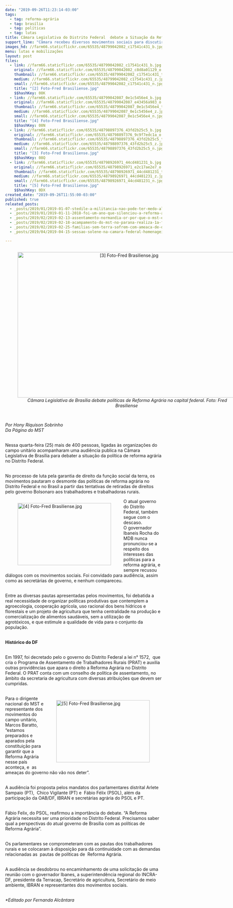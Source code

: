 ```yaml
---
date: "2019-09-26T11:23:14-03:00"
tags:
  - tag: reforma-agrária
  - tag: brasília
  - tag: políticas
  - tag: lutas
title: Câmara Legislativa do Distrito Federal  debate a Situação da Reforma Agrária
support_line: "Câmara recebeu diversos movimentos sociais para discutir a situação da Reforma Agrária no Distrito Federal\n\n"
images_hd: //farm66.staticflickr.com/65535/48799042082_c17541c431_b.jpg
menu: lutas e mobilizações
layout: post
files:
  - link: //farm66.staticflickr.com/65535/48799042082_c17541c431_b.jpg
    original: //farm66.staticflickr.com/65535/48799042082_c8d8a01129_o.jpg
    thumbnail: //farm66.staticflickr.com/65535/48799042082_c17541c431_t.jpg
    medium: //farm66.staticflickr.com/65535/48799042082_c17541c431_z.jpg
    small: //farm66.staticflickr.com/65535/48799042082_c17541c431_n.jpg
    title: "[2] Foto-Fred Brasiliense.jpg"
    $$hashKey: 08K
  - link: //farm66.staticflickr.com/65535/48799042087_0e1c5456e4_b.jpg
    original: //farm66.staticflickr.com/65535/48799042087_e43456a983_o.jpg
    thumbnail: //farm66.staticflickr.com/65535/48799042087_0e1c5456e4_t.jpg
    medium: //farm66.staticflickr.com/65535/48799042087_0e1c5456e4_z.jpg
    small: //farm66.staticflickr.com/65535/48799042087_0e1c5456e4_n.jpg
    title: "[4] Foto-Fred Brasiliense.jpg"
    $$hashKey: 08N
  - link: //farm66.staticflickr.com/65535/48798897376_43fd2b25c5_b.jpg
    original: //farm66.staticflickr.com/65535/48798897376_9c9f7edc1a_o.jpg
    thumbnail: //farm66.staticflickr.com/65535/48798897376_43fd2b25c5_t.jpg
    medium: //farm66.staticflickr.com/65535/48798897376_43fd2b25c5_z.jpg
    small: //farm66.staticflickr.com/65535/48798897376_43fd2b25c5_n.jpg
    title: "[3] Foto-Fred Brasiliense.jpg"
    $$hashKey: 08Q
  - link: //farm66.staticflickr.com/65535/48798926971_44cd481231_b.jpg
    original: //farm66.staticflickr.com/65535/48798926971_e2c17ae2e7_o.jpg
    thumbnail: //farm66.staticflickr.com/65535/48798926971_44cd481231_t.jpg
    medium: //farm66.staticflickr.com/65535/48798926971_44cd481231_z.jpg
    small: //farm66.staticflickr.com/65535/48798926971_44cd481231_n.jpg
    title: "[5] Foto-Fred Brasiliense.jpg"
    $$hashKey: 0DX
created_date: "2019-09-26T11:55:00-03:00"
published: true
releated_posts:
  - _posts/2019/01/2019-01-07-stedile-a-militancia-nao-pode-ter-medo-algum-porque-estamos-lutando-por-justica.md
  - _posts/2019/01/2019-01-11-2018-foi-um-ano-que-silenciou-a-reforma-agraria.md
  - _posts/2019/02/2019-02-13-assentamento-normandia-or-por-que-o-mst-existe.md
  - _posts/2019/02/2019-02-18-acampamento-do-mst-no-parana-realiza-1a-festa-da-colheita-e-da-reforma-agraria.md
  - _posts/2019/02/2019-02-25-familias-sem-terra-sofrem-com-ameaca-de-despejo-em-pernambuco.md
  - _posts/2019/04/2019-04-15-sessao-solene-na-camara-federal-homenageia-a-luta-pela-terra.md

---
```

<div style="text-align:center">
<figure class="image" style="display:inline-block"><img alt="[3] Foto-Fred Brasiliense.jpg" height="468" src="//farm66.staticflickr.com/65535/48798897376_43fd2b25c5_b.jpg" width="700" />
<figcaption><em>&nbsp;C&acirc;mara Legislativa de Bras&iacute;lia debate pol&iacute;ticas de Reforma Agr&aacute;ria na capital federal. Foto: Fred Brasiliense</em></figcaption>
</figure>
</div>

<p><br />
<em>Por Hony Riquison Sobrinho&nbsp;<br />
Da P&aacute;gina do MST</em><br />
&nbsp;</p>

<p>Nessa quarta-feira (25) mais de 400 pessoas, ligadas &agrave;s organiza&ccedil;&otilde;es do campo unit&aacute;rio acompanharam uma audi&ecirc;ncia publica na C&acirc;mara Legislativa de Bras&iacute;lia para debater a situa&ccedil;&atilde;o da pol&iacute;tica de reforma agr&aacute;ria no Distrito Federal.&nbsp; &nbsp;<br />
&nbsp;</p>

<p>No processo de luta pela garantia de direito da fun&ccedil;&atilde;o social da terra, os&nbsp; movimentos pautaram o desmonte das pol&iacute;ticas de reforma agr&aacute;ria no Distrito Federal e no Brasil a partir das tentativas de retiradas de direitos pelo governo Bolsonaro aos trabalhadores e trabalhadoras rurais.&nbsp;&nbsp;</p>

<figure class="image" style="float:left"><img alt="[4] Foto-Fred Brasiliense.jpg" height="200" src="//farm66.staticflickr.com/65535/48799042087_0e1c5456e4_b.jpg" width="300" />
<figcaption></figcaption>
</figure>

<p>O atual governo do Distrito Federal, tamb&eacute;m segue com o descaso. O&nbsp;governador Ibaneis Rocha do MDB nunca pronunciou-se a respeito dos interesses das pol&iacute;ticas para a reforma agr&aacute;ria, e sempre recusou di&aacute;logos com os movimentos sociais. Foi convidado para audi&ecirc;ncia, assim como as secret&aacute;rias de governo, e nenhum compareceu.&nbsp;<br />
&nbsp;</p>

<p>Entre as diversas pautas apresentadas pelos movimentos, foi debatida a real necessidade de organizar pol&iacute;ticas produtivas que contemplem a agroecologia, coopera&ccedil;&atilde;o agr&iacute;cola, uso racional dos bens h&iacute;dricos e florestais e&nbsp;um projeto de agricultura que tenha centralidade na produ&ccedil;&atilde;o e comercializa&ccedil;&atilde;o de alimentos saud&aacute;veis, sem a utiliza&ccedil;&atilde;o de&nbsp;<br />
agrot&oacute;xicos, e que estimule a qualidade de vida para o conjunto da popula&ccedil;&atilde;o.<br />
&nbsp;</p>

<p><strong>Hist&oacute;rico do DF</strong><br />
&nbsp;</p>

<p>Em 1997, foi decretado pelo o governo do Distrito Federal a lei n&deg; 1572,&nbsp; que cria o Programa de Assentamento de Trabalhadores Rurais (PRAT)&nbsp;e auxilia outras provid&ecirc;ncias que apara o direito a Reforma Agr&aacute;ria no Distrito Federal. O PRAT conta com um conselho de pol&iacute;tica de assentamento, no &acirc;mbito da secretaria de agricultura com diversas atribui&ccedil;&otilde;es que devem ser cumpridas.<br />
&nbsp;</p>

<figure class="image" style="float:right"><img alt="[5] Foto-Fred Brasiliense.jpg" height="200" src="//farm66.staticflickr.com/65535/48798926971_44cd481231_b.jpg" width="300" />
<figcaption></figcaption>
</figure>

<p>Para o dirigente nacional do MST e representante dos movimentos do campo unit&aacute;rio, Marcos Baratto, &ldquo;estamos preparados e aparados pela constitui&ccedil;&atilde;o para garantir que a Reforma Agr&aacute;ria nesse pa&iacute;s aconte&ccedil;a, e&nbsp; as amea&ccedil;as do governo n&atilde;o v&atilde;o nos deter&rdquo;.&nbsp;<br />
&nbsp;</p>

<p>A audi&ecirc;ncia foi proposta pelos mandatos dos parlamentares distrital Arlete Sampaio (PT),&nbsp; Chico Vigilante (PT) e&nbsp; F&aacute;bio F&eacute;lix (PSOL), al&eacute;m da participa&ccedil;&atilde;o da OAB/DF, IBRAN e secret&aacute;rias agr&aacute;ria do PSOL e PT.&nbsp;<br />
&nbsp;</p>

<p>F&aacute;bio Felix, do PSOL, reafirmou a import&acirc;ncia do debate. &ldquo;A Reforma Agr&aacute;ria necessita ser uma prioridade no Distrito Federal. Precisamos saber qual a perspectivas do atual governo de Bras&iacute;lia com as pol&iacute;ticas de Reforma Agr&aacute;ria&rdquo;.&nbsp;<br />
&nbsp;</p>

<p>Os parlamentares se comprometeram com as pautas dos trabalhadores rurais e se colocaram &agrave; disposi&ccedil;&atilde;o para d&aacute; continuidade com as demandas relacionadas as&nbsp; pautas de pol&iacute;ticas de&nbsp; Reforma Agr&aacute;ria.&nbsp;<br />
&nbsp;</p>

<p>A audi&ecirc;ncia se desdobrou no encaminhamento de uma solicita&ccedil;&atilde;o de uma reuni&atilde;o com o governador Ibanes, a superintend&ecirc;ncia regional do INCRA-DF, presidente da Terracap, Secret&aacute;rio de agricultura, Secret&aacute;rio de meio ambiente, IBRAN e representantes dos movimentos sociais.&nbsp;&nbsp;</p>

<p><br />
<em>*Editado por Fernanda Alc&acirc;ntara</em></p>
